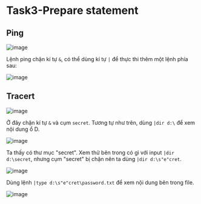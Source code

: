 # Task3-Prepare statement
## Ping
![image](https://github.com/4thuthu/Task3---prepare-statement/assets/146660348/d3498f2c-fe0b-4ed6-a170-4cb80ae7a3d7)


Lệnh ping chặn kí tự `&`, có thể dùng kí tự `|` để thực thi thêm một lệnh phía sau:


![image](https://github.com/4thuthu/Task3---prepare-statement/assets/146660348/5dffc204-368f-4994-9321-02272c71712f)

## Tracert
![image](https://github.com/4thuthu/Task3---prepare-statement/assets/146660348/a41ac272-4149-436b-b3f7-33189d63cebc)


Ở đây chặn kí tự `&` và cụm `secret`. Tương tự như trên, dùng `|dir d:\` để xem nội dung ổ D.


![image](https://github.com/4thuthu/Task3---prepare-statement/assets/146660348/5f81d265-b0b2-4182-b7f8-e9b85a42513f)


Ta thấy có thư mục "secret". Xem thử bên trong có gì với input `|dir d:\secret`, nhưng cụm "secret" bị chặn nên ta dùng `|dir d:\s"e"cret`.


![image](https://github.com/4thuthu/Task3---prepare-statement/assets/146660348/26a69479-3ed3-40ae-80e0-1b4a6b141eeb)


Dùng lệnh `|type d:\s"e"cret\password.txt` để xem nội dung bên trong  file.


![image](https://github.com/4thuthu/Task3---prepare-statement/assets/146660348/89b938b1-a4da-4239-92fd-f325b33723ad)


